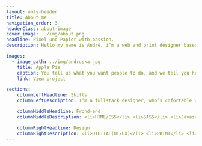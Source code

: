 ```yaml
---
layout: only-header
title: About me
navigation_order: 3
headerClass: about-image
cover_image: ../img/about.png
headline: Pixel und Papier with passion.
description: Hello my name is André, i’m a web and print designer based in Hamburg. My focus is on interaction webdesign and spotify.

images:
  - image_path: ../img/andruska.jpg
    title: Apple Pie
    caption: You tell us what you want people to do, and we tell you how to get them to do it. We translate knowledge into meaningful action.
    link: View project

sections:
    columnLeftHeadline: Skills
    columnLeftDescription: I’m a fullstack designer, who’s cofortable with basic frontend-technologies. As a fullstack designer i’m able to work with different HTML, CSS, JavaScript and some current technologies. I try do work with Sketch and InVision on digital products, but i’m also familiar with Adobe CC.

    columnMiddleHeadline: Frond-end
    columnMiddleDescription: <li>HTML/CSS</li> <li>SASS</li> <li>Javascript</li> <li>Git</li> <li>React JS</li>

    columnRightHeadline: Design
    columnRightDescription: <li>DIGITAL(UI/UX)</li> <li>PRINT</li> <li>Sketch</li> <li>InVision</li> <li>Adobe CC</li>
---
```

